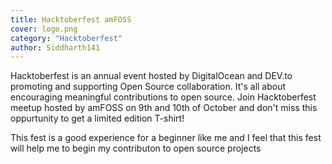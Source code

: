 ```yaml
---
title: Hacktoberfest amFOSS
cover: logo.png
category: "Hacktoberfest"
author: Siddharth141
---
```


Hacktoberfest is an annual event hosted by DigitalOcean and DEV.to promoting and supporting Open Source collaboration. It's all about encouraging meaningful contributions to open source.
Join Hacktoberfest meetup hosted by amFOSS on 9th and 10th of October and don't miss this oppurtunity to get a limited edition T-shirt!

This fest is a good experience for a beginner like me and I feel that this fest will help me to begin my contributon to open source projects
